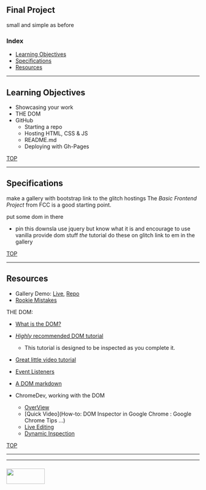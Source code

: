 ## Final Project

small and simple as before

### Index
* [Learning Objectives](#learning-objectives)
* [Specifications](#specifications)
* [Resources](#resources)

---

## Learning Objectives

* Showcasing your work
* THE DOM
* GitHub
  * Starting a repo
  * Hosting HTML, CSS & JS
  * README.md
  * Deploying with Gh-Pages


[TOP](#html-css)

---

## Specifications




make a gallery with bootstrap
	link to the glitch hostings
	The _Basic Frontend Project_ from FCC is a good starting point.

put some dom in there
  - pin this downsla
	use jquery
    but know what it is
    and encourage to use vanilla
	provide dom stuff
		_the_ tutorial
	do these on glitch
	link to em in the gallery


[TOP](#html-css)

---

## Resources


* Gallery Demo: [Live](https://elewa-student.github.io/pretty-things/), [Repo](https://github.com/elewa-student/pretty-things/)
* [Rookie Mistakes](https://code.tutsplus.com/tutorials/20-all-too-common-coding-pitfalls-for-beginners--net-27963)

THE DOM:
* [What is the DOM?](https://javascript.info/document)
* [_Highly_ recommended DOM tutorial](https://dom-tutorials.appspot.com/static/index.html)
  * This tutorial is designed to be inspected as you complete it.  
* [Great little video tutorial](https://www.youtube.com/watch?v=e57ReoUn6kM)
* [Event Listeners](https://www.w3schools.com/js/js_htmldom_eventlistener.asp)
* [A DOM markdown](https://github.com/elewa-academy/General-Resources/blob/85125b999b74f6e757b8357758bc1ccbff0b2824/javascript/dom.md)

* ChromeDev, working with the DOM
  * [OverView](https://developer.chrome.com/devtools)
  * [Quick Video](How-to: DOM Inspector in Google Chrome : Google Chrome Tips ...)
  * [Live Editing](https://developers.google.com/web/tools/chrome-devtools/inspect-styles/edit-dom)
  * [Dynamic Inspection](https://blogs.endjin.com/2015/03/amazingly-useful-chrome-developer-tips-1-inspecting-dynamically-created-dom-elements/)

[TOP](#html-css)

___
___
### <a href="http://elewa.education/blog" target="_blank"><img src="https://user-images.githubusercontent.com/18554853/34921062-506450ae-f97d-11e7-875f-6feeb26ad72d.png" width="100" height="40"/></a>



